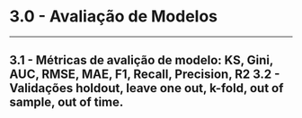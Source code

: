 # 3.0 - Avaliação de Modelos
---
3.1 - Métricas de avalição de modelo: KS, Gini, AUC, RMSE, MAE, F1, Recall, Precision, R2
3.2 - Validações holdout, leave one out, k-fold, out of sample, out of time.
---
